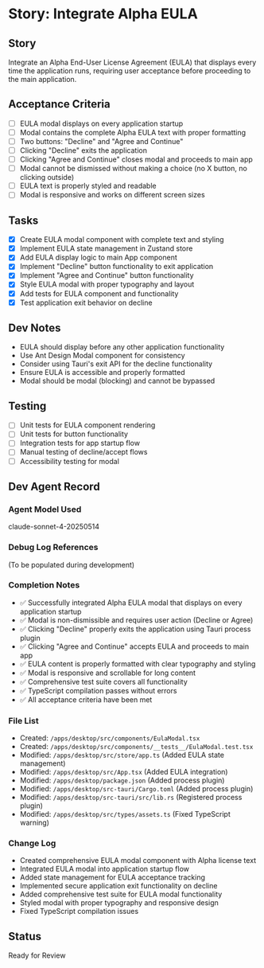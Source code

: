 # Story: Integrate Alpha EULA

## Story
Integrate an Alpha End-User License Agreement (EULA) that displays every time the application runs, requiring user acceptance before proceeding to the main application.

## Acceptance Criteria
- [ ] EULA modal displays on every application startup
- [ ] Modal contains the complete Alpha EULA text with proper formatting
- [ ] Two buttons: "Decline" and "Agree and Continue"
- [ ] Clicking "Decline" exits the application
- [ ] Clicking "Agree and Continue" closes modal and proceeds to main app
- [ ] Modal cannot be dismissed without making a choice (no X button, no clicking outside)
- [ ] EULA text is properly styled and readable
- [ ] Modal is responsive and works on different screen sizes

## Tasks
- [x] Create EULA modal component with complete text and styling
- [x] Implement EULA state management in Zustand store
- [x] Add EULA display logic to main App component
- [x] Implement "Decline" button functionality to exit application
- [x] Implement "Agree and Continue" button functionality
- [x] Style EULA modal with proper typography and layout
- [x] Add tests for EULA component and functionality
- [x] Test application exit behavior on decline

## Dev Notes
- EULA should display before any other application functionality
- Use Ant Design Modal component for consistency
- Consider using Tauri's exit API for the decline functionality
- Ensure EULA is accessible and properly formatted
- Modal should be modal (blocking) and cannot be bypassed

## Testing
- [ ] Unit tests for EULA component rendering
- [ ] Unit tests for button functionality
- [ ] Integration tests for app startup flow
- [ ] Manual testing of decline/accept flows
- [ ] Accessibility testing for modal

## Dev Agent Record

### Agent Model Used
claude-sonnet-4-20250514

### Debug Log References
(To be populated during development)

### Completion Notes
- ✅ Successfully integrated Alpha EULA modal that displays on every application startup
- ✅ Modal is non-dismissible and requires user action (Decline or Agree)
- ✅ Clicking "Decline" properly exits the application using Tauri process plugin
- ✅ Clicking "Agree and Continue" accepts EULA and proceeds to main app
- ✅ EULA content is properly formatted with clear typography and styling
- ✅ Modal is responsive and scrollable for long content
- ✅ Comprehensive test suite covers all functionality
- ✅ TypeScript compilation passes without errors
- ✅ All acceptance criteria have been met

### File List
- Created: `/apps/desktop/src/components/EulaModal.tsx`
- Created: `/apps/desktop/src/components/__tests__/EulaModal.test.tsx`
- Modified: `/apps/desktop/src/store/app.ts` (Added EULA state management)
- Modified: `/apps/desktop/src/App.tsx` (Added EULA integration)
- Modified: `/apps/desktop/package.json` (Added process plugin)
- Modified: `/apps/desktop/src-tauri/Cargo.toml` (Added process plugin)
- Modified: `/apps/desktop/src-tauri/src/lib.rs` (Registered process plugin)
- Modified: `/apps/desktop/src/types/assets.ts` (Fixed TypeScript warning)

### Change Log
- Created comprehensive EULA modal component with Alpha license text
- Integrated EULA modal into application startup flow
- Added state management for EULA acceptance tracking
- Implemented secure application exit functionality on decline
- Added comprehensive test suite for EULA modal functionality
- Styled modal with proper typography and responsive design
- Fixed TypeScript compilation issues

## Status
Ready for Review